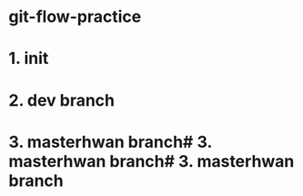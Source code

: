 # git-flow-practice

# 1. init
# 2. dev branch
# 3. masterhwan branch# 3. masterhwan branch# 3. masterhwan branch
